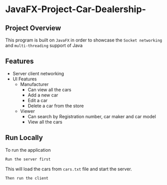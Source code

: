 # JavaFX-Project-Car-Dealership-

## Project Overview
This program is built on `JavaFX` in order to showcase the `Socket networking` and `multi-threading` support of Java

## Features
- Server client networking
- UI Features
  - Manufacturer
    - Can view all the cars
    - Add a new car
    - Edit a car
    - Delete a car from the store
  - Viewer
    - Can search by Registration number, car maker and car model
    - View all the cars
 
## Run Locally
To run the application
``` bash
Run the server first
```
This will load the cars from `cars.txt` file and start the server.
``` bash
Then run the client
```
